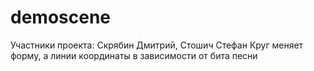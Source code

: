 # demoscene
Участники проекта:
Скрябин Дмитрий,
Стошич Стефан
Круг меняет форму, а линии координаты в зависимости от бита песни
